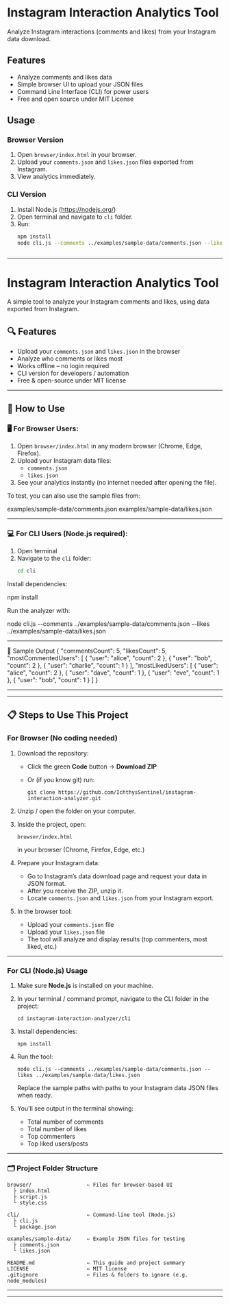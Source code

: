 # Instagram Interaction Analytics Tool

Analyze Instagram interactions (comments and likes) from your Instagram data download.

## Features

- Analyze comments and likes data
- Simple browser UI to upload your JSON files
- Command Line Interface (CLI) for power users
- Free and open source under MIT License

## Usage

### Browser Version

1. Open `browser/index.html` in your browser.
2. Upload your `comments.json` and `likes.json` files exported from Instagram.
3. View analytics immediately.

### CLI Version

1. Install Node.js (https://nodejs.org/)
2. Open terminal and navigate to `cli` folder.
3. Run:
   ```bash
   npm install
   node cli.js --comments ../examples/sample-data/comments.json --likes ../examples/sample-data/likes.json



--------------------------------------------------------------------------------------------------------------------------------------


# Instagram Interaction Analytics Tool

A simple tool to analyze your Instagram comments and likes, using data exported from Instagram.

## 🔍 Features

- Upload your `comments.json` and `likes.json` in the browser
- Analyze who comments or likes most
- Works offline – no login required
- CLI version for developers / automation
- Free & open-source under MIT license

---

## 🚀 How to Use

### 🖥️ For Browser Users:

1. Open `browser/index.html` in any modern browser (Chrome, Edge, Firefox).
2. Upload your Instagram data files:
   - `comments.json`
   - `likes.json`
3. See your analytics instantly (no internet needed after opening the file).

To test, you can also use the sample files from:

examples/sample-data/comments.json
examples/sample-data/likes.json


---

### 💻 For CLI Users (Node.js required):

1. Open terminal
2. Navigate to the `cli` folder:
   ```bash
   cd cli


Install dependencies:

npm install


Run the analyzer with:

node cli.js --comments ../examples/sample-data/comments.json --likes ../examples/sample-data/likes.json


--------------------------------------------------------------------------------------------------------------------------------------


🧪 Sample Output
{
  "commentsCount": 5,
  "likesCount": 5,
  "mostCommentedUsers": [
    { "user": "alice", "count": 2 },
    { "user": "bob", "count": 2 },
    { "user": "charlie", "count": 1 }
  ],
  "mostLikedUsers": [
    { "user": "alice", "count": 2 },
    { "user": "dave", "count": 1 },
    { "user": "eve", "count": 1 },
    { "user": "bob", "count": 1 }
  ]
}


--------------------------------------------------------------------------------------------------------------------------------------


---

## 📋 Steps to Use This Project

### For Browser (No coding needed)

1. Download the repository:

   * Click the green **Code** button → **Download ZIP**
   * Or (if you know git) run:

     ```
     git clone https://github.com/IchthysSentinel/instagram-interaction-analyzer.git
     ```

2. Unzip / open the folder on your computer.

3. Inside the project, open:

   ```
   browser/index.html
   ```

   in your browser (Chrome, Firefox, Edge, etc.)

4. Prepare your Instagram data:

   * Go to Instagram’s data download page and request your data in JSON format.
   * After you receive the ZIP, unzip it.
   * Locate `comments.json` and `likes.json` from your Instagram export.

5. In the browser tool:

   * Upload your `comments.json` file
   * Upload your `likes.json` file
   * The tool will analyze and display results (top commenters, most liked, etc.)

---

### For CLI (Node.js) Usage

1. Make sure **Node.js** is installed on your machine.

2. In your terminal / command prompt, navigate to the CLI folder in the project:

   ```
   cd instagram-interaction-analyzer/cli
   ```

3. Install dependencies:

   ```
   npm install
   ```

4. Run the tool:

   ```
   node cli.js --comments ../examples/sample-data/comments.json --likes ../examples/sample-data/likes.json
   ```

   Replace the sample paths with paths to your Instagram data JSON files when ready.

5. You’ll see output in the terminal showing:

   * Total number of comments
   * Total number of likes
   * Top commenters
   * Top liked users/posts

---

### 🗂️ Project Folder Structure

```
browser/                  ← Files for browser-based UI
  ├ index.html
  ├ script.js
  └ style.css

cli/                      ← Command-line tool (Node.js)
  ├ cli.js
  └ package.json

examples/sample-data/     ← Example JSON files for testing
  ├ comments.json
  └ likes.json

README.md                 ← This guide and project summary
LICENSE                   ← MIT license
.gitignore                ← Files & folders to ignore (e.g. node_modules)
```

---


[1]: https://github.com/IchthysSentinel/instagram-interaction-analyzer "GitHub - IchthysSentinel/instagram-interaction-analyzer: Analyze Instagram interactions (comments, likes) from your data download. A simple tool to analyze your **Instagram Data Download** and get meaningful insights — all while keeping your data private and local."

---



